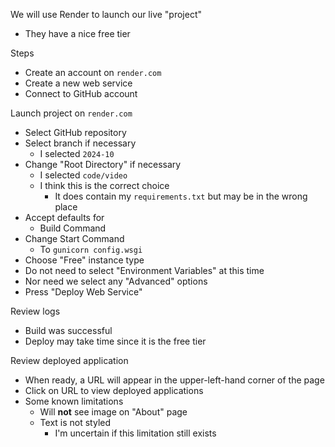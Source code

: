 
We will use Render to launch our live "project"
- They have a nice free tier

Steps
- Create an account on `render.com`
- Create a new web service
- Connect to GitHub account

Launch project on `render.com`
- Select GitHub repository
- Select branch if necessary
	- I selected `2024-10`
- Change "Root Directory" if necessary
	- I selected `code/video`
	- I think this is the correct choice
		- It does contain my `requirements.txt` but may be in the wrong place
- Accept defaults for
	- Build Command
- Change Start Command
	- To `gunicorn config.wsgi`
- Choose "Free" instance type
- Do not need to select "Environment Variables" at this time
- Nor need we select any "Advanced" options
- Press "Deploy Web Service"

Review logs
- Build was successful
- Deploy may take time since it is the free tier

Review deployed application
- When ready, a URL will appear in the upper-left-hand corner of the page
- Click on URL to view deployed applications
- Some known limitations
	- Will **not** see image on "About" page
	- Text is not styled
		- I'm uncertain if this limitation still exists